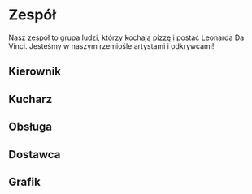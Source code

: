# Zespół

Nasz zespół to grupa ludzi, którzy kochają pizzę i postać Leonarda Da Vinci. Jesteśmy w naszym rzemiośle artystami i odkrywcami! 

## Kierownik

## Kucharz

## Obsługa

## Dostawca

## Grafik

